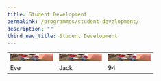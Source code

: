 ```yaml
---
title: Student Development
permalink: /programmes/student-development/
description: ""
third_nav_title: Student Development
---
```

<style>
table, th, td {
  border:0px solid black;
  border-collapse: collapse;
}
</style>

<body>

<table style="width:100%">
  
  <tr>
    <td>
<a href="/programmes/student-development/character-and-citizenship-education-cce/" target="_blank" rel="noopener noreferrer"><img src="/images/CCE-SQUAREPIC.jpeg" alt="CHARACTER & CITIZENSHIP EDUCATION (CCE)" width="100" height="17"></a>
</td>
    <td>
<a href="/programmes/student-development/character-and-citizenship-education-cce/" target="_blank" rel="noopener noreferrer"><img src="/images/CCE-SQUAREPIC.jpeg" alt="CHARACTER & CITIZENSHIP EDUCATION (CCE)" width="100" height="17"></a>
</td>
		<td>
<a href="/programmes/student-development/character-and-citizenship-education-cce/" target="_blank" rel="noopener noreferrer"><img src="/images/CCE-SQUAREPIC.jpeg" alt="CHARACTER & CITIZENSHIP EDUCATION (CCE)" width="100" height="17"></a>
</td>
  </tr>
  <tr>
    <td>Eve</td>
    <td>Jack</td>
    <td>94</td>
  </tr>
  
</table>

</body>